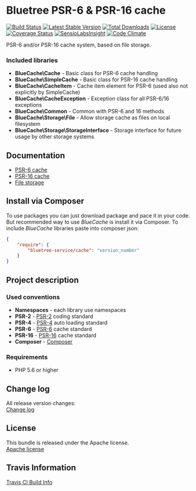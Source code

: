 Bluetree PSR-6 & PSR-16 cache
=============================

[![Build Status](https://travis-ci.org/bluetree-service/cache.svg)](https://travis-ci.org/bluetree-service/cache)
[![Latest Stable Version](https://poser.pugx.org/bluetree-service/cache/v/stable.svg)](https://packagist.org/packages/bluetree-service/cache)
[![Total Downloads](https://poser.pugx.org/bluetree-service/cache/downloads.svg)](https://packagist.org/packages/bluetree-service/cache)
[![License](https://poser.pugx.org/bluetree-service/cache/license.svg)](https://packagist.org/packages/bluetree-service/cache)
[![Coverage Status](https://coveralls.io/repos/bluetree-service/cache/badge.svg)](https://coveralls.io/r/bluetree-service/cache)
[![SensioLabsInsight](https://insight.sensiolabs.com/projects/e9b6307b-4407-4fbe-8e40-233a3ec7f352/mini.png)](https://insight.sensiolabs.com/projects/e9b6307b-4407-4fbe-8e40-233a3ec7f352)
[![Code Climate](https://codeclimate.com/github/bluetree-service/cache/badges/gpa.svg)](https://codeclimate.com/github/bluetree-service/cache)

PSR-6 and/or PSR-16 cache system, based on file storage.

### Included libraries
* **BlueCache\Cache** - Basic class for PSR-6 cache handling
* **BlueCache\SimpleCache** - Basic class for PSR-16 cache handling
* **BlueCache\CacheItem** - Cache item element for PSR-6 (used also not explicitly by SimpleCache)
* **BlueCache\CacheException** - Exception class for all PSR-6/16 exceptions
* **BlueCache\Common** - Common with PSR-6 and 16 methods
* **BlueCache\Storage\File** - Allow storage cache as files on local filesystem
* **BlueCache\Storage\StorageInterface** - Storage interface for future usage by other storage systems

Documentation
--------------
* [PSR-6 cache](https://github.com/bluetree-service/cache/blob/develop/doc/psr-6-cache.md "PSR-6 cache")
* [PSR-16 cache](https://github.com/bluetree-service/cache/blob/develop/doc/psr-16-cache.md "PSR-16 cache")
* [File storage](https://github.com/bluetree-service/cache/blob/develop/doc/FileStorage.md "File storage")


Install via Composer
--------------
To use packages you can just download package and pace it in your code. But recommended
way to use _BlueCache_ is install it via Composer. To include _BlueCache_
libraries paste into composer json:

```json
{
    "require": {
        "bluetree-service/cache": "version_number"
    }
}
```

Project description
--------------

### Used conventions

* **Namespaces** - each library use namespaces
* **PSR-2** - [PSR-2](http://www.php-fig.org/psr/psr-2/) coding standard
* **PSR-4** - [PSR-4](http://www.php-fig.org/psr/psr-4/) auto loading standard
* **PSR-6** - [PSR-6](http://www.php-fig.org/psr/psr-6/) cache standard
* **PSR-16** - [PSR-16](http://www.php-fig.org/psr/psr-16/) cache standard
* **Composer** - [Composer](https://getcomposer.org/)

### Requirements

* PHP 5.6 or higher

Change log
--------------
All release version changes:  
[Change log](https://github.com/bluetree-service/cache/blob/develop/doc/changelog.md "Change log")

License
--------------
This bundle is released under the Apache license.  
[Apache license](https://github.com/bluetree-service/cache/LICENSE "Apache license")

Travis Information
--------------
[Travis CI Build Info](https://travis-ci.org/bluetree-service/cache)
